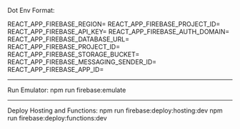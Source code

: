 Dot Env Format:

REACT_APP_FIREBASE_REGION=
REACT_APP_FIREBASE_PROJECT_ID=
REACT_APP_FIREBASE_API_KEY=
REACT_APP_FIREBASE_AUTH_DOMAIN=
REACT_APP_FIREBASE_DATABASE_URL=
REACT_APP_FIREBASE_PROJECT_ID=
REACT_APP_FIREBASE_STORAGE_BUCKET=
REACT_APP_FIREBASE_MESSAGING_SENDER_ID=
REACT_APP_FIREBASE_APP_ID=

-------------------------------------------------------

Run Emulator:
npm run firebase:emulate

-------------------------------------------------------

Deploy Hosting and Functions:
npm run firebase:deploy:hosting:dev
npm run firebase:deploy:functions:dev